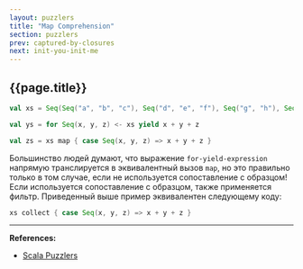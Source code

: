 ```yaml
---
layout: puzzlers
title: "Map Comprehension"
section: puzzlers
prev: captured-by-closures
next: init-you-init-me
---
```


## {{page.title}}

```scala mdoc:silent
val xs = Seq(Seq("a", "b", "c"), Seq("d", "e", "f"), Seq("g", "h"), Seq("i", "j", "k"))
```

```scala mdoc
val ys = for Seq(x, y, z) <- xs yield x + y + z
```

```scala mdoc:crash
val zs = xs map { case Seq(x, y, z) => x + y + z }
```

Большинство людей думают, что выражение `for-yield-expression` напрямую транслируется в эквивалентный вызов `map`, 
но это правильно только в том случае, если не используется сопоставление с образцом! 
Если используется сопоставление с образцом, также применяется фильтр. 
Приведенный выше пример эквивалентен следующему коду: 

```scala mdoc
xs collect { case Seq(x, y, z) => x + y + z }
```


---

**References:**
- [Scala Puzzlers](https://scalapuzzlers.com/index.html#pzzlr-009)

